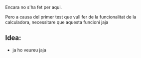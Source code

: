 Encara no s'ha fet per aqui.

Pero a causa del primer test que vull fer de la funcionalitat de la calculadora, necessitare que aquesta funcioni jaja


Idea:
-----
- ja ho veureu jaja
